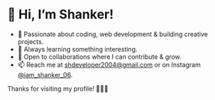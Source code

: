 # 👋 Hi, I’m Shanker!  

- 👀 Passionate about coding, web development & building creative projects.  
- 🌱 Always learning something interesting.  
- 💞️ Open to collaborations where I can contribute & grow.  
- 📫 Reach me at [shdeveloper2004@gmail.com](mailto:shdeveloper2004@gmail.com) or on Instagram [@iam_shanker_06](https://www.instagram.com/iam_shanker_06).  

Thanks for visiting my profile! 👨‍💻✨  

<!---
shanker2004/shanker2004 is a ✨ special ✨ repository because its `README.md` (this file) appears on your GitHub profile.
You can click the Preview link to take a look at your changes.
--->
